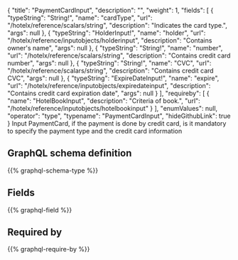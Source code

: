{
  "title": "PaymentCardInput",
  "description": "",
  "weight": 1,
  "fields": [
    {
      "typeString": "String!",
      "name": "cardType",
      "url": "/hotelx/reference/scalars/string",
      "description": "Indicates the card type.",
      "args": null
    },
    {
      "typeString": "HolderInput!",
      "name": "holder",
      "url": "/hotelx/reference/inputobjects/holderinput",
      "description": "Contains owner's name",
      "args": null
    },
    {
      "typeString": "String!",
      "name": "number",
      "url": "/hotelx/reference/scalars/string",
      "description": "Contains credit card number",
      "args": null
    },
    {
      "typeString": "String!",
      "name": "CVC",
      "url": "/hotelx/reference/scalars/string",
      "description": "Contains credit card CVC",
      "args": null
    },
    {
      "typeString": "ExpireDateInput!",
      "name": "expire",
      "url": "/hotelx/reference/inputobjects/expiredateinput",
      "description": "Contains credit card expiration date",
      "args": null
    }
  ],
  "requireby": [
    {
      "name": "HotelBookInput",
      "description": "Criteria of book.",
      "url": "/hotelx/reference/inputobjects/hotelbookinput"
    }
  ],
  "enumValues": null,
  "operator": "type",
  "typename": "PaymentCardInput",
  "hideGithubLink": true
}
Input PaymentCard, if the payment is done by credit card, is it mandatory to specify the payment type and the credit card information
## GraphQL schema definition

{{% graphql-schema-type %}}

## Fields

{{% graphql-field %}}

## Required by

{{% graphql-require-by %}}

